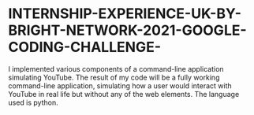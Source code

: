 # INTERNSHIP-EXPERIENCE-UK-BY-BRIGHT-NETWORK-2021-GOOGLE-CODING-CHALLENGE-
I implemented  various components of a command-line application simulating YouTube. The result of my code will be a fully working command-line application, simulating how a user would interact with YouTube in real life but without any of the web elements. The language used is python.
